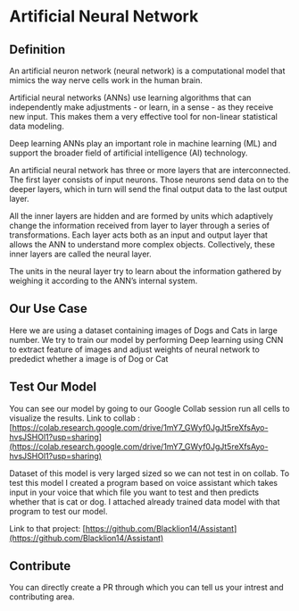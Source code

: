 # Artificial Neural Network

## Definition

An artificial neuron network (neural network) is a computational model that mimics the way nerve cells work in the human brain.

Artificial neural networks (ANNs) use learning algorithms that can independently make adjustments - or learn, in a sense - as they receive new input. This makes them a very effective tool for non-linear statistical data modeling.

Deep learning ANNs play an important role in machine learning (ML) and support the broader field of artificial intelligence (AI) technology.

An artificial neural network has three or more layers that are interconnected. The first layer consists of input neurons. Those neurons send data on to the deeper layers, which in turn will send the final output data to the last output layer.

All the inner layers are hidden and are formed by units which adaptively change the information received from layer to layer through a series of transformations. Each layer acts both as an input and output layer that allows the ANN to understand more complex objects. Collectively, these inner layers are called the neural layer.

The units in the neural layer try to learn about the information gathered by weighing it according to the ANN’s internal system.

## Our Use Case

Here we are using a dataset containing images of Dogs and Cats in large number.
We try to train our model by performing Deep learning using CNN to extract feature of images and adjust weights of neural network to prededict whether a image is of Dog or Cat

## Test Our Model

You can see our model by going to our Google Collab session run all cells to visualize the results.
Link to collab : [https://colab.research.google.com/drive/1mY7_GWyf0JgJt5reXfsAyo-hvsJSHOl1?usp=sharing](https://colab.research.google.com/drive/1mY7_GWyf0JgJt5reXfsAyo-hvsJSHOl1?usp=sharing)

Dataset of this model is very larged sized so we can not test in on collab. To test this model I created a program based on voice assistant which takes input in your voice that which file you want to test and then predicts whether that is cat or dog. I attached already trained data model with that program to test our model.

Link to that project: [https://github.com/Blacklion14/Assistant](https://github.com/Blacklion14/Assistant)

## Contribute

You can directly create a PR through which you can tell us your intrest and contributing area.

